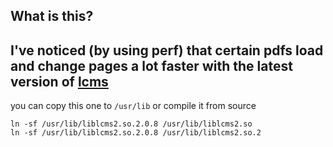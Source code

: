 ## What is this?
## I've noticed (by using perf) that certain pdfs load and change pages a lot faster with the latest version of [lcms](http://www.littlecms.com)

you can copy this one to `/usr/lib` or compile it from source
```
ln -sf /usr/lib/liblcms2.so.2.0.8 /usr/lib/liblcms2.so
ln -sf /usr/lib/liblcms2.so.2.0.8 /usr/lib/liblcms2.so.2

```



